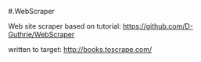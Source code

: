 #.WebScraper

Web site scraper based on tutorial: https://github.com/D-Guthrie/WebScraper

written to target: http://books.toscrape.com/
